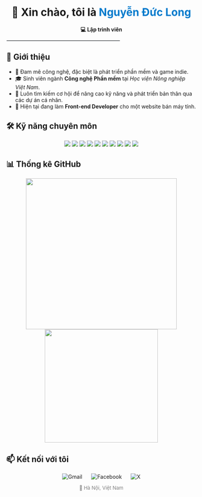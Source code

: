 <div align="center">
  <h1>👋 Xin chào, tôi là <span style="color:#007ACC">Nguyễn Đức Long</span></h1>
  <p><strong>💻 Lập trình viên </strong></p>
</div>

<hr style="border: 1px solid #e1e4e8; max-width: 300px;">

<h2>📘 Giới thiệu</h2>
<ul>
  <li>🎯 Đam mê công nghệ, đặc biệt là phát triển phần mềm và game indie.</li>
  <li>🎓 Sinh viên ngành <strong>Công nghệ Phần mềm</strong> tại <em>Học viện Nông nghiệp Việt Nam</em>.</li>
  <li>🧠 Luôn tìm kiếm cơ hội để nâng cao kỹ năng và phát triển bản thân qua các dự án cá nhân.</li>
  <li>🚀 Hiện tại đang làm <strong>Front-end Developer</strong> cho một website bán máy tính.</li>
</ul>

<h2>🛠️ Kỹ năng chuyên môn</h2>
<div align="center">
  <img src="https://img.shields.io/badge/C%23-239120?style=for-the-badge&logo=c-sharp&logoColor=white" />
  <img src="https://img.shields.io/badge/C++-00599C?style=for-the-badge&logo=c%2B%2B&logoColor=white" />
  <img src="https://img.shields.io/badge/HTML5-E34F26?style=for-the-badge&logo=html5&logoColor=white" />
  <img src="https://img.shields.io/badge/CSS3-1572B6?style=for-the-badge&logo=css3&logoColor=white" />
  <img src="https://img.shields.io/badge/Bootstrap-7952B3?style=for-the-badge&logo=bootstrap&logoColor=white" />
  <img src="https://img.shields.io/badge/JavaScript-F7DF1E?style=for-the-badge&logo=javascript&logoColor=black" />
  <img src="https://img.shields.io/badge/Unity-000000?style=for-the-badge&logo=unity&logoColor=white" />
  <img src="https://img.shields.io/badge/WinForms-.NET-blue?style=for-the-badge&logo=dotnet&logoColor=white" />
  <img src="https://img.shields.io/badge/Android%20Studio-3DDC84?style=for-the-badge&logo=android-studio&logoColor=white" />
  <img src="https://img.shields.io/badge/MySQL-005C84?style=for-the-badge&logo=mysql&logoColor=white" />
</div>

<h2>📊 Thống kê GitHub</h2>
<div align="center">
  <img src="https://github-readme-stats.vercel.app/api?username=ducklong0210&show_icons=true&theme=default&count_private=true" width="400" />
  <img src="https://github-readme-stats.vercel.app/api/top-langs/?username=ducklong0210&layout=compact&theme=default" width="300" />
</div>

<h2>📫 Kết nối với tôi</h2>

<div align="center" style="margin-top: 10px;">
  <a href="mailto:nguyenduclongtbb@gmail.com" target="_blank" style="margin: 0 10px; text-decoration: none;">
    <img src="https://img.shields.io/badge/Gmail-D14836?style=for-the-badge&logo=gmail&logoColor=white" alt="Gmail" />
  </a>
  <a href="https://www.facebook.com/nguyenducklongtbb" target="_blank" style="margin: 0 10px; text-decoration: none;">
    <img src="https://img.shields.io/badge/Facebook-1877F2?style=for-the-badge&logo=facebook&logoColor=white" alt="Facebook" />
  </a>
  <a href="https://twitter.com/your-x-handle" target="_blank" style="margin: 0 10px; text-decoration: none;">
    <img src="https://img.shields.io/badge/X-000000?style=for-the-badge&logo=x&logoColor=white" alt="X" />
  </a>
</div>


<p align="center" style="font-size: small; color: gray;">📍 Hà Nội, Việt Nam</p>
